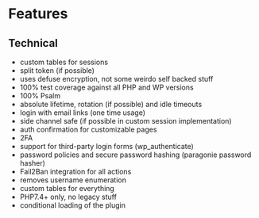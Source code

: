 # Features

## Technical

- custom tables for sessions
- split token (if possible)
- uses defuse encryption, not some weirdo self backed stuff
- 100% test coverage against all PHP and WP versions
- 100% Psalm 
- absolute lifetime, rotation (if possible) and idle timeouts
- login with email links (one time usage)
- side channel safe (if possible in custom session implementation)
- auth confirmation for customizable pages
- 2FA
- support for third-party login forms (wp_authenticate)
- password policies and secure password hashing (paragonie password hasher)
- Fail2Ban integration for all actions
- removes username enumeration
- custom tables for everything
- PHP7.4+ only, no legacy stuff
- conditional loading of the plugin